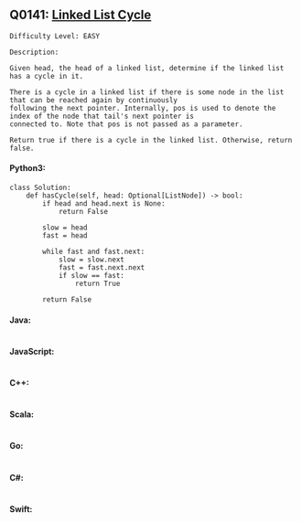 ## Q0141: [Linked List Cycle](https://leetcode.com/problems/linked-list-cycle/)

```
Difficulty Level: EASY
```

```
Description:

Given head, the head of a linked list, determine if the linked list has a cycle in it.

There is a cycle in a linked list if there is some node in the list that can be reached again by continuously
following the next pointer. Internally, pos is used to denote the index of the node that tail's next pointer is
connected to. Note that pos is not passed as a parameter.

Return true if there is a cycle in the linked list. Otherwise, return false.
```

#### Python3:

```
class Solution:
    def hasCycle(self, head: Optional[ListNode]) -> bool:
        if head and head.next is None:
            return False
            
        slow = head
        fast = head

        while fast and fast.next:
            slow = slow.next
            fast = fast.next.next
            if slow == fast:
                return True
        
        return False
```

#### Java:

```

```

#### JavaScript:

```

```

#### C++:

```

```

#### Scala:

```

```

#### Go:

```

```

#### C#:

```

```

#### Swift:

```

```